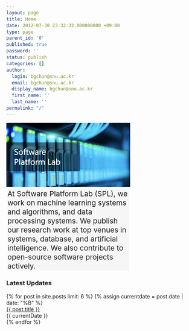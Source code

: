 ```yaml
---
layout: page
title: Home
date: 2012-07-30 23:32:32.000000000 +09:00
type: page
parent_id: '0'
published: true
password: ''
status: publish
categories: []
author:
  login: bgchun@snu.ac.kr
  email: bgchun@snu.ac.kr
  display_name: bgchun@snu.ac.kr
  first_name: ''
  last_name: ''
permalink: "/"
---
```


<div class="main_page">
  <div class="main_first_column">
    <img src="./assets/resources/spl_landing_logo.png">
    <div class="reading_box">
        At Software Platform Lab (SPL), we work on machine learning systems and algorithms, and data processing systems. We publish our research work at top venues in systems, database, and artificial intelligence. We also contribute to open-source software projects actively.
    </div>
  </div>
  <div class="main_second_column">
    <h3>Latest Updates</h3>
    {% for post in site.posts limit: 6 %}
      {% assign currentdate = post.date | date: "%B" %}
      <div class="update_contents">
        <a href="{{ post.permalink }}">{{ post.title }}</a>
      </div>
      <div class="update_date">{{ currentDate }}</div>
    {% endfor %}
  </div>
</div>

<style>
.topics_title {
    color: #3366ff;
}

.main_page {
    flex-direction: row;
    width: 100%;
}

.main_first_column {
    width: 65%;
}

.main_second_column {
}

.reading_box {
    margin: 3px;
    font-size: 1.2rem;
    background-color: #f6f6f6;
    border-left-width: 3px;
    border-left-color: #12a5f4;
    border: 0px solid #f6f6f6;
}
</style>